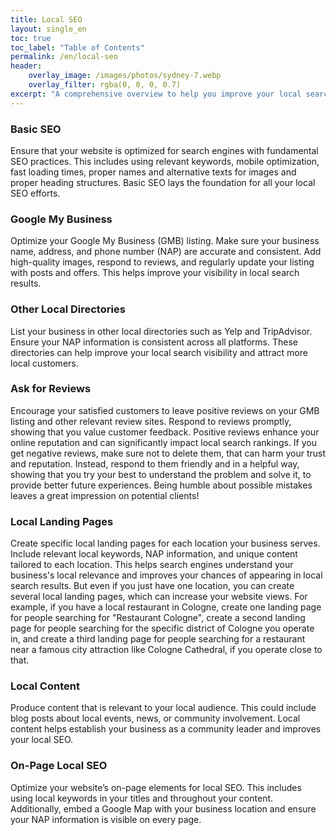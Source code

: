 ```yaml
---
title: Local SEO
layout: single_en
toc: true
toc_label: "Table of Contents"
permalink: /en/local-seo
header:
    overlay_image: /images/photos/sydney-7.webp
    overlay_filter: rgba(0, 0, 0, 0.7)
excerpt: "A comprehensive overview to help you improve your local search engine visibility to help you reach more customers"
---
```


### Basic SEO
Ensure that your website is optimized for search engines with fundamental SEO practices. This includes using relevant keywords, mobile optimization, fast loading times, proper names and alternative texts for images and proper heading structures. Basic SEO lays the foundation for all your local SEO efforts.

### Google My Business
Optimize your Google My Business (GMB) listing. Make sure your business name, address, and phone number (NAP) are accurate and consistent. Add high-quality images, respond to reviews, and regularly update your listing with posts and offers. This helps improve your visibility in local search results.

### Other Local Directories
List your business in other local directories such as Yelp and TripAdvisor. Ensure your NAP information is consistent across all platforms. These directories can help improve your local search visibility and attract more local customers.

### Ask for Reviews
Encourage your satisfied customers to leave positive reviews on your GMB listing and other relevant review sites. Respond to reviews promptly, showing that you value customer feedback. Positive reviews enhance your online reputation and can significantly impact local search rankings.
If you get negative reviews, make sure not to delete them, that can harm your trust and reputation. Instead, respond to them friendly and in a helpful way, showing that you try your best to understand the problem and solve it, to provide better future experiences.
Being humble about possible mistakes leaves a great impression on potential clients!

### Local Landing Pages
Create specific local landing pages for each location your business serves. Include relevant local keywords, NAP information, and unique content tailored to each location. This helps search engines understand your business's local relevance and improves your chances of appearing in local search results.
But even if you just have one location, you can create several local landing pages, which can increase your website views.
For example, if you have a local restaurant in Cologne, create one landing page for people searching for "Restaurant Cologne", 
create a second landing page for people searching for the specific district of Cologne you operate in,
and create a third landing page for people searching for a restaurant near a famous city attraction like Cologne Cathedral, if you operate close to that.

### Local Content
Produce content that is relevant to your local audience. This could include blog posts about local events, news, or community involvement. Local content helps establish your business as a community leader and improves your local SEO.

### On-Page Local SEO
Optimize your website’s on-page elements for local SEO. This includes using local keywords in your titles and throughout your content. Additionally, embed a Google Map with your business location and ensure your NAP information is visible on every page.
